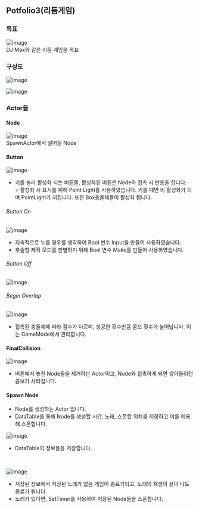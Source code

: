 ## Potfolio3(리듬게임)
### 목표
![image](https://github.com/user-attachments/assets/b4b471f2-f924-4610-adf4-8df484812cee)<br/>
DJ Max와 같은 리듬 게임을 목표

### 구상도
![image](https://github.com/user-attachments/assets/b75a89be-f164-4a83-883b-c54f9d78b54a)

![image](https://github.com/user-attachments/assets/b78224e6-9edd-45a6-ab93-5ec60f421285)<br/>

### Actor들
#### Node
![image](https://github.com/user-attachments/assets/0c7b62e1-fd46-4742-bd51-63bf35fabdd4)<br/>
SpawnActor에서 떨어질 Node

#### Button
![image](https://github.com/user-attachments/assets/bab2663d-6e5e-4df0-bad9-cf32e65208b8)<br/>
- 키를 눌러 활성화 되는 버튼들, 활성화된 버튼은 Node와 접촉 시 반응을 합니다.<br/>
= 활성화 시 표시를 위해 Point Light를 사용하였습니다. 키를 때면 비 활성화가 되며 PointLight가 꺼집니다. 또한 Box충돌체들이 활성화 됩니다.<br/>

###### Button On
![image](https://github.com/user-attachments/assets/e1ec3c9c-fd90-40bb-82bb-592f3b391e1b)<br/>
- 지속적으로 누를 경우를 생각하여 Bool 변수 Input을 만들어 사용하였습니다.<br/>
- 후술할 제작 모드를 판별하기 위해 Bool 변수 Make를 만들어 사용하였습니다.<br/>
  
###### Button Off
![image](https://github.com/user-attachments/assets/30cda2ee-23aa-47a9-9097-15778588fa40)<br/>

###### Begin Overlap
![image](https://github.com/user-attachments/assets/29117d82-8877-46ae-b1cb-00aad46d1f29)<br/>
- 접촉된 충돌체에 따라 점수가 다르며, 성공한 횟수만큼 콤보 횟수가 늘어납니다. 이는 GameMode에서 관리합니다.<br/>

#### FinalCollision 
![image](https://github.com/user-attachments/assets/a272d953-84a5-4b1d-b10e-5a85a7efc41f)<br/>
- 버튼에서 놓친 Node들을 제거하는 Actor이고, Node와 접촉하게 되면 쌓아올리던 콤보가 사라집니다.<br/>

#### Spawn Node
- Node를 생성하는 Actor 입니다.<br/>
- DataTable를 통해 Node를 생성할 시간, 노래, 스폰할 위치를 저장하고 이를 이용해 스폰합니다.<br/>

![image](https://github.com/user-attachments/assets/6efb4522-d099-47ac-9880-0e5b415fcd0b) <br/>
- DataTable의 정보들을 저장합니다.<br/>
<br/>

![image](https://github.com/user-attachments/assets/64eadb0d-9672-4208-b7ce-dcb7ebf792de)<br/>
- 저장된 정보에서 저장된 노래가 없음 게임이 종료가되고, 노래의 재생이 끝이 나도 종료가 됩니다.<br/>
- 노래가 있다면, SetTimer를 사용하여 저장된 Node들을 스폰합니다.<br/>



